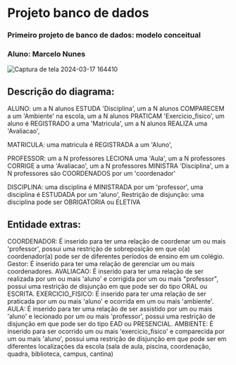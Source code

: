 # Projeto banco de dados
### Primeiro projeto de banco de dados: modelo conceitual
### Aluno: Marcelo Nunes
![Captura de tela 2024-03-17 164410](https://github.com/marcelopetroni/ProjetoBancoDeDados/assets/105806830/b218bf22-5f6c-4c5c-b7c5-d0911ac81628)


## Descrição do diagrama:

ALUNO:
um a N alunos ESTUDA 'Disciplina',
um a N alunos COMPARECEM a um 'Ambiente' na escola,
um a N alunos PRATICAM 'Exercicio_fisico',
um aluno é REGISTRADO a uma 'Matricula',
um a N alunos REALIZA uma 'Avaliacao',

MATRICULA:
uma matricula é REGISTRADA a um 'Aluno',

PROFESSOR:
um a N professores LECIONA uma 'Aula',
um a N professores CORRIGE a uma 'Avaliacao',
um a N professores MINISTRA 'Disciplina',
um a N professores são COORDENADOS por um 'coordenador'

DISCIPLINA:
uma disciplina é MINISTRADA por um 'professor',
uma disciplina é ESTUDADA por um 'aluno',
Restrição de disjunção: uma disciplina pode ser OBRIGATORIA ou ELETIVA

## Entidade extras:
COORDENADOR:
É inserido para ter uma relação de coordenar um ou mais 'professor', possui uma restrição de sobreposição em que o(a) coordenador(a) pode ser de diferentes períodos de ensino em um colégio.
Gestor:
É inserido para ter uma relação de gerenciar um ou mais coordenadores.
AVALIACAO:
É inserido para ter uma relação de ser realizada por um ou mais 'aluno' e corrigida por um ou mais "professor", possui uma restrição de disjunção em que pode ser do tipo ORAL ou ESCRITA.
EXERCICIO_FISICO:
É inserido para ter uma relação de ser praticada por um ou mais 'aluno' e ocorrida em um ou mais 'ambiente'.
AULA:
É inserido para ter uma relação de ser assistido por um ou mais 'aluno' e lecionado por um ou mais 'professor', possui uma restrição de disjunção em que pode ser do tipo EAD ou PRESENCIAL.
AMBIENTE:
É inserido para ser ocorrido um ou mais 'exercicio_fisico' e comparecida por um ou mais 'aluno', possui uma restrição de disjunção em que pode ser em diferentes localizações da escola (sala de aula, piscina, coordenação, quadra, biblioteca, campus, cantina)
